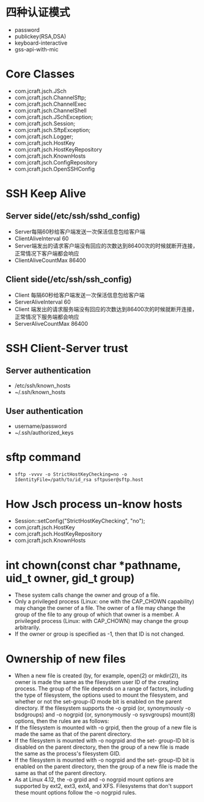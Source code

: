 # 四种认证模式
- password
- publickey(RSA,DSA)
- keyboard-interactive
- gss-api-with-mic

# Core Classes
- com.jcraft.jsch.JSch
- com.jcraft.jsch.ChannelSftp;
- com.jcraft.jsch.ChannelExec
- com.jcraft.jsch.ChannelShell
- com.jcraft.jsch.JSchException;
- com.jcraft.jsch.Session;
- com.jcraft.jsch.SftpException;
- com.jcraft.jsch.Logger;
- com.jcraft.jsch.HostKey
- com.jcraft.jsch.HostKeyRepository
- com.jcraft.jsch.KnownHosts
- com.jcraft.jsch.ConfigRepository
- com.jcraft.jsch.OpenSSHConfig

# SSH Keep Alive
## Server side(/etc/ssh/sshd_config)
- Server每隔60秒给客户端发送一次保活信息包给客户端
- ClientAliveInterval 60
- Server端发出的请求客户端没有回应的次数达到86400次的时候就断开连接，正常情况下客户端都会响应
- ClientAliveCountMax 86400
## Client side(/etc/ssh/ssh_config)
- Client 每隔60秒给客户端发送一次保活信息包给客户端
- ServerAliveInterval 60
- Client 端发出的请求服务端没有回应的次数达到86400次的时候就断开连接，正常情况下服务端都会响应
- ServerAliveCountMax 86400

# SSH Client-Server trust
## Server authentication
- /etc/ssh/known_hosts
- ~/.ssh/known_hosts
## User authentication
- username/password
- ~/.ssh/authorized_keys

# sftp command
- `sftp -vvvv -o StrictHostKeyChecking=no -o IdentityFile=/path/to/id_rsa sftpuser@sftp.host`

# How Jsch process un-know hosts
- Session::setConfig("StrictHostKeyChecking", "no");
- com.jcraft.jsch.HostKey
- com.jcraft.jsch.HostKeyRepository
- com.jcraft.jsch.KnownHosts

# int chown(const char *pathname, uid_t owner, gid_t group)
- These system calls change the owner and group of a file.
- Only a privileged process (Linux: one with the CAP_CHOWN capability) may change the owner of a file.  The owner of a file may change the group of the file to any group of which that owner is a member.  A privileged process (Linux: with CAP_CHOWN) may change the group arbitrarily.
- If the owner or group is specified as -1, then that ID is not changed.

# Ownership of new files
- When a new file is created (by, for example, open(2) or mkdir(2)), its owner is made the same as the filesystem user ID of the creating process.  The group of the file depends on a range of factors, including the type of filesystem, the options used to mount the filesystem, and whether or not the set-group-ID mode bit is enabled on the parent directory.  If the filesystem supports the -o grpid (or, synonymously -o bsdgroups) and -o nogrpid (or, synonymously -o sysvgroups) mount(8) options, then the rules are as follows:
- If the filesystem is mounted with -o grpid, then the group of a new file is made the same as that of the parent directory.
- If the filesystem is mounted with -o nogrpid and the set- group-ID bit is disabled on the parent directory, then the group of a new file is made the same as the process's filesystem GID.
- If the filesystem is mounted with -o nogrpid and the set- group-ID bit is enabled on the parent directory, then the group of a new file is made the same as that of the parent directory.
- As at Linux 4.12, the -o grpid and -o nogrpid mount options are supported by ext2, ext3, ext4, and XFS.  Filesystems that don't support these mount options follow the -o nogrpid rules.
